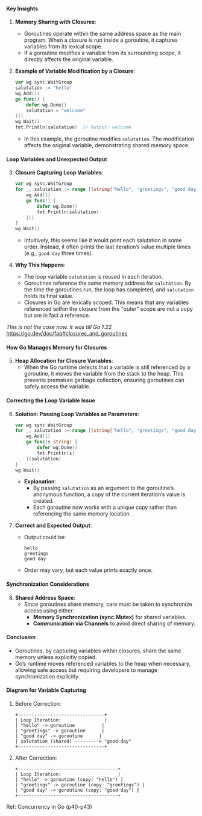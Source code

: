#### Key Insights

1. **Memory Sharing with Closures**:
    
    - Goroutines operate within the same address space as the main program. When a closure is run inside a goroutine, it captures variables from its lexical scope.
    - If a goroutine modifies a variable from its surrounding scope, it directly affects the original variable.
2. **Example of Variable Modification by a Closure**:
    
    ```go
    var wg sync.WaitGroup
    salutation := "hello"
    wg.Add(1)
    go func() {
        defer wg.Done()
        salutation = "welcome"
    }()
    wg.Wait()
    fmt.Println(salutation)  // Output: welcome
    ```
    
    - In this example, the goroutine modifies `salutation`. The modification affects the original variable, demonstrating shared memory space.

#### Loop Variables and Unexpected Output

3. **Closure Capturing Loop Variables**:
    
    ```go
    var wg sync.WaitGroup
    for _, salutation := range []string{"hello", "greetings", "good day"} {
        wg.Add(1)
        go func() {
            defer wg.Done()
            fmt.Println(salutation)
        }()
    }
    wg.Wait()
    ```
    
    - Intuitively, this seems like it would print each salutation in some order. Instead, it often prints the last iteration’s value multiple times (e.g., `good day` three times).
4. **Why This Happens**:
    
    - The loop variable `salutation` is reused in each iteration.
    - Goroutines reference the same memory address for `salutation`. By the time the goroutines run, the loop has completed, and `salutation` holds its final value.
    - Closures in Go are lexically scoped. This means that any variables referenced within the closure from the "outer" scope are not a copy but are in fact a reference.
    
_This is not the case now. It was till Go 1.22_
https://go.dev/doc/faq#closures_and_goroutines
#### How Go Manages Memory for Closures

5. **Heap Allocation for Closure Variables**:
    - When the Go runtime detects that a variable is still referenced by a goroutine, it moves the variable from the stack to the heap. This prevents premature garbage collection, ensuring goroutines can safely access the variable.

#### Correcting the Loop Variable Issue

6. **Solution: Passing Loop Variables as Parameters**:
    
    ```go
    var wg sync.WaitGroup
    for _, salutation := range []string{"hello", "greetings", "good day"} {
        wg.Add(1)
        go func(s string) {
            defer wg.Done()
            fmt.Println(s)
        }(salutation)
    }
    wg.Wait()
    ```
    
    - **Explanation**:
        - By passing `salutation` as an argument to the goroutine’s anonymous function, a copy of the current iteration’s value is created.
        - Each goroutine now works with a unique copy rather than referencing the same memory location.
7. **Correct and Expected Output**:
    
    - Output could be:
        
        ```
        hello
        greetings
        good day
        ```
        
    - Order may vary, but each value prints exactly once.

#### Synchronization Considerations

8. **Shared Address Space**:
    - Since goroutines share memory, care must be taken to synchronize access using either:
        - **Memory Synchronization (sync.Mutex)** for shared variables.
        - **Communication via Channels** to avoid direct sharing of memory.

#### Conclusion

- Goroutines, by capturing variables within closures, share the same memory unless explicitly copied.
- Go’s runtime moves referenced variables to the heap when necessary, allowing safe access but requiring developers to manage synchronization explicitly.

#### Diagram for Variable Capturing

1. Before Correction:
    
    ```plaintext
    +--------------------------------+
    | Loop Iteration:                |
    | "hello" -> goroutine          |
    | "greetings" -> goroutine      |
    | "good day" -> goroutine      |
    | salutation (shared) ---------> "good day"
    +--------------------------------+
    ```
    
2. After Correction:
    
    ```plaintext
    +-------------------------------------+
    | Loop Iteration:                     |
    | "hello" -> goroutine (copy: "hello") |
    | "greetings" -> goroutine (copy: "greetings") |
    | "good day" -> goroutine (copy: "good day") |
    +-------------------------------------+
    ```

Ref: Concurrency in Go (p40-p43)